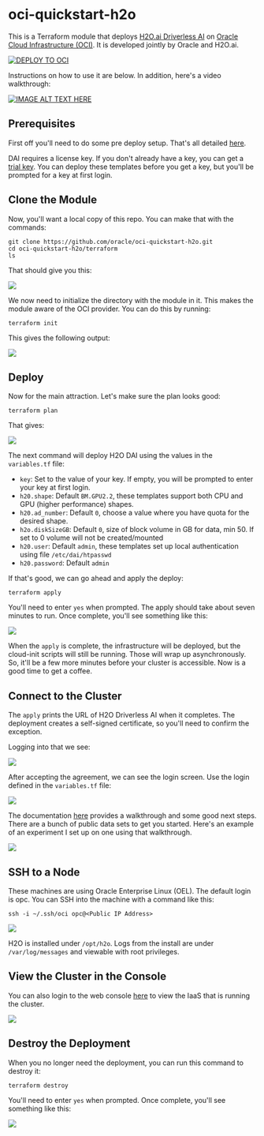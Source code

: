 # oci-quickstart-h2o
This is a Terraform module that deploys [H2O.ai Driverless AI](https://www.h2o.ai/products/) on [Oracle Cloud Infrastructure (OCI)](https://cloud.oracle.com/en_US/cloud-infrastructure).  It is developed jointly by Oracle and H2O.ai.

[![DEPLOY TO OCI](/andyday/oci-quickstart/images/deploy.png)](https://console.us-ashburn-1.oraclecloud.com/resourcemanager/stacks/create?sourceType=quickstart&org=andyday&repo=oci-quickstart-h2o)

Instructions on how to use it are below.  In addition, here's a video walkthrough:

[![IMAGE ALT TEXT HERE](https://img.youtube.com/vi/wFhR3gip4ko/0.jpg)](https://www.youtube.com/watch?v=wFhR3gip4ko)

## Prerequisites
First off you'll need to do some pre deploy setup.  That's all detailed [here](https://github.com/oracle/oci-quickstart-prerequisites).

DAI requires a license key. If you don't already have a key, you can get a [trial key](https://www.h2o.ai/try-driverless-ai/). You can deploy these templates before you get a key, but you'll be prompted for a key at first login.

## Clone the Module
Now, you'll want a local copy of this repo.  You can make that with the commands:

    git clone https://github.com/oracle/oci-quickstart-h2o.git
    cd oci-quickstart-h2o/terraform
    ls

That should give you this:

![](./images/01%20-%20git%20clone.png)

We now need to initialize the directory with the module in it.  This makes the module aware of the OCI provider.  You can do this by running:

    terraform init

This gives the following output:

![](./images/02%20-%20terraform%20init.png)

## Deploy
Now for the main attraction.  Let's make sure the plan looks good:

    terraform plan

That gives:

![](./images/03%20-%20terraform%20plan.png)

The next command will deploy H2O DAI using the values in the `variables.tf` file:
- `key`: Set to the value of your key. If empty, you will be prompted to enter your key at first login.
- `h20.shape`: Default `BM.GPU2.2`, these templates support both CPU and GPU (higher performance) shapes.
- `h20.ad_number`: Default `0`, choose a value where you have quota for the desired shape.
- `h2o.diskSizeGB`: Default `0`, size of block volume in GB for data, min 50. If set to 0 volume will not be created/mounted
- `h20.user`: Default `admin`, these templates set up local authentication using file `/etc/dai/htpasswd`
- `h20.password`: Default `admin`

If that's good, we can go ahead and apply the deploy:

    terraform apply

You'll need to enter `yes` when prompted.  The apply should take about seven minutes to run.  Once complete, you'll see something like this:

![](./images/04%20-%20terraform%20apply.png)

When the `apply` is complete, the infrastructure will be deployed, but the cloud-init scripts will still be running.  Those will wrap up asynchronously.  So, it'll be a few more minutes before your cluster is accessible.  Now is a good time to get a coffee.

## Connect to the Cluster

The `apply` prints the URL of H2O Driverless AI when it completes.  The deployment creates a self-signed certificate, so you'll need to confirm the exception.

Logging into that we see:

![](./images/05%20-%20agreement.png)

After accepting the agreement, we can see the login screen. Use the login defined in the `variables.tf` file:

![](./images/06%20-%20login.png)

The documentation [here](http://docs.h2o.ai/driverless-ai/latest-stable/docs/userguide/launching.html) provides a walkthrough and some good next steps.  There are a bunch of public data sets to get you started.  Here's an example of an experiment I set up on one using that walkthrough.

![](./images/07%20-%20experiment.png)

## SSH to a Node
These machines are using Oracle Enterprise Linux (OEL).  The default login is opc.  You can SSH into the machine with a command like this:

    ssh -i ~/.ssh/oci opc@<Public IP Address>

![](./images/08%20-%20ssh.png)

H2O is installed under `/opt/h2o`.  Logs from the install are under `/var/log/messages` and viewable with root privileges.

## View the Cluster in the Console
You can also login to the web console [here](https://console.us-phoenix-1.oraclecloud.com/a/compute/instances) to view the IaaS that is running the cluster.

![](./images/09%20-%20console.png)

## Destroy the Deployment
When you no longer need the deployment, you can run this command to destroy it:

    terraform destroy

You'll need to enter `yes` when prompted.  Once complete, you'll see something like this:

![](./images/10%20-%20terraform%20destroy.png)

